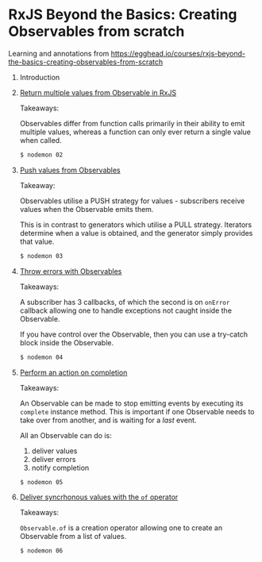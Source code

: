 # RxJS Beyond the Basics: Creating Observables from scratch

Learning and annotations from https://egghead.io/courses/rxjs-beyond-the-basics-creating-observables-from-scratch

1. Introduction

2. [Return multiple values from Observable in RxJS](./02/index.js)

    Takeaways:

    Observables differ from function calls primarily in their ability to emit
    multiple values, whereas a function can only ever return a single value when
    called.

    ```bash
    $ nodemon 02
    ```
3. [Push values from Observables](./03/index.js)

    Takeaway:

    Observables utilise a PUSH strategy for values - subscribers receive values
    when the Observable emits them.

    This is in contrast to generators which utilise a PULL strategy. Iterators
    determine when a value is obtained, and the generator simply provides that
    value.

    ```bash
    $ nodemon 03
    ```
4. [Throw errors with Observables](./04/index.js)

    Takeaways:

    A subscriber has 3 callbacks, of which the second is on `onError` callback
    allowing one to handle exceptions not caught inside the Observable.

    If you have control over the Observable, then you can use a try-catch block
    inside the Observable.

    ```bash
    $ nodemon 04
    ```
5. [Perform an action on completion](./05/index.js)

    Takeaways:

    An Observable can be made to stop emitting events by executing its
    `complete` instance method. This is important if one Observable needs to
    take over from another, and is waiting for a _last_ event.

    All an Observable can do is:

    1. deliver values
    2. deliver errors
    3. notify completion

    ```bash
    $ nodemon 05
    ```
6. [Deliver syncrhonous values with the `of` operator](./06/index.js)

    Takeaways:

    `Observable.of` is a creation operator allowing one to create an Observable
    from a list of values.

    ```bash
    $ nodemon 06
    ```
